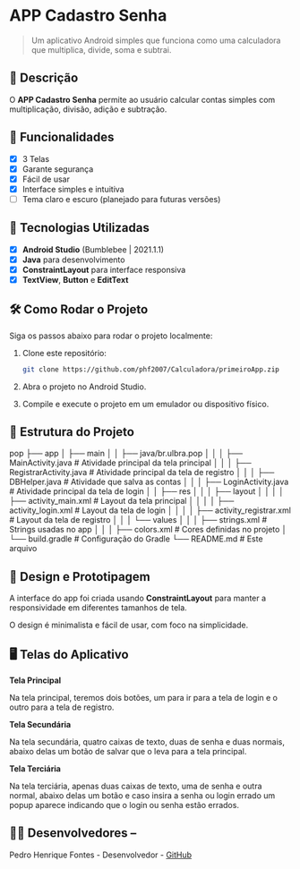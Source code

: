 # APP Cadastro Senha

> Um aplicativo Android simples que funciona como uma calculadora que multiplica, divide, soma e subtrai.

## 📱 Descrição

O **APP Cadastro Senha** permite ao usuário calcular contas simples com multiplicação, divisão, adição e subtração.

## 🔧 Funcionalidades

- [x] 3 Telas
- [x] Garante segurança
- [x] Fácil de usar
- [x] Interface simples e intuitiva
- [ ] Tema claro e escuro (planejado para futuras versões)

## 🚀 Tecnologias Utilizadas

- [x] **Android Studio** (Bumblebee | 2021.1.1)
- [x] **Java** para desenvolvimento
- [x] **ConstraintLayout** para interface responsiva
- [x] **TextView**, **Button** e **EditText**

## 🛠️ Como Rodar o Projeto

Siga os passos abaixo para rodar o projeto localmente:


1. Clone este repositório:
    ```bash
    git clone https://github.com/phf2007/Calculadora/primeiroApp.zip
    ```

2. Abra o projeto no Android Studio.

3. Compile e execute o projeto em um emulador ou dispositivo físico.

## 📂 Estrutura do Projeto

pop
├── app
│   ├── main
│   │   ├── java/br.ulbra.pop
│   │   │   ├── MainActivity.java                  # Atividade principal da tela principal
│   │   │   ├── RegistrarActivity.java             # Atividade principal da tela de registro
│   │   │   ├── DBHelper.java                      # Atividade que salva as contas
│   │   │   ├── LoginActivity.java                 # Atividade principal da tela de login
│   │   ├── res
│   │   │   ├── layout
│   │   │   │   ├── activity_main.xml              # Layout da tela principal
│   │   │   │   ├── activity_login.xml             # Layout da tela de login
│   │   │   │   ├── activity_registrar.xml         # Layout da tela de registro
│   │   │   └── values
│   │   │       ├── strings.xml                    # Strings usadas no app
│   │   │       ├── colors.xml                     # Cores definidas no projeto
│   └── build.gradle                               # Configuração do Gradle
└── README.md                                      # Este arquivo



## 🎨 Design e Prototipagem 

A interface do app foi criada usando **ConstraintLayout** para manter a responsividade em diferentes tamanhos de tela. 

O design é minimalista e fácil de usar, com foco na simplicidade.

 ## 🖥️ Telas do Aplicativo

**Tela Principal** 

Na tela principal, teremos dois botões, um para ir para a tela de login e o outro para a tela de registro.

**Tela Secundária** 

Na tela secundária, quatro caixas de texto, duas de senha e duas normais, abaixo delas um botão de salvar que o leva para a tela principal.

**Tela Terciária** 

Na tela terciária, apenas duas caixas de texto, uma de senha e outra normal, abaixo delas um botão e caso insira a senha ou login errado um popup aparece indicando que o login ou senha estão errados.

## 👨‍💻 Desenvolvedores – 
Pedro Henrique Fontes - Desenvolvedor - [GitHub](https://github.com/phf2007)
